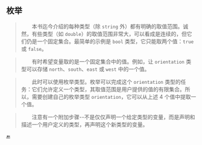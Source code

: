 ## 枚举

>&emsp;&emsp;本书迄今介绍的每种类型（除 `string` 外）都有明确的取值范围。诚然，有些类型（如 `double`）的取值范围非常大，可以看成是连续的，但它们仍是一个固定集合。最简单的示例是 `bool` 类型，它只能取两个值：`true` 或 `false`。

>&emsp;&emsp;有时希望变量取的是一个固定集合中的值。例如，让 `orientation` 类型可以存储 `north`、`south`、`east` 或 `west` 中的一个值。

>&emsp;&emsp;此时可以使用枚举类型。枚举可以完成这个 `orientation` 类型的任务：它们允许定义一个类型，其取值范围是用户提供的值的有限集合。所以，需要创建自己的枚举类型 `orientation`，它可以从上述 4 个值中提取一个值。

>&emsp;&emsp;注意有一个附加步骤--不是仅仅声明一个给定类型的变量，而是声明和描述一个用户定义的类型，再声明这个新类型的变量。






🔚